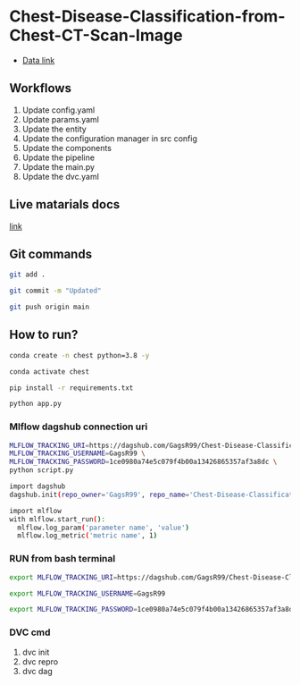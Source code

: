 # Chest-Disease-Classification-from-Chest-CT-Scan-Image

 - [Data link](https://drive.google.com/file/d/1z0mreUtRmR-P-magILsDR3T7M6IkGXtY/view?usp=sharing)

## Workflows

1. Update config.yaml
2. Update params.yaml
3. Update the entity
4. Update the configuration manager in src config
5. Update the components
6. Update the pipeline 
7. Update the main.py
8. Update the dvc.yaml 



## Live matarials docs

[link](https://docs.google.com/document/d/1UFiHnyKRqgx8Lodsvdzu58LbVjdWHNf-uab2WmhE0A4/edit?usp=sharing)


## Git commands

```bash
git add .

git commit -m "Updated"

git push origin main
```

## How to run?

```bash
conda create -n chest python=3.8 -y
```

```bash
conda activate chest
```

```bash
pip install -r requirements.txt
```

```bash
python app.py
```

### Mlflow dagshub connection uri

```bash
MLFLOW_TRACKING_URI=https://dagshub.com/GagsR99/Chest-Disease-Classification-from-Chest-CT-Scan-Image.mlflow \
MLFLOW_TRACKING_USERNAME=GagsR99 \
MLFLOW_TRACKING_PASSWORD=1ce0980a74e5c079f4b00a13426865357af3a8dc \
python script.py
```

```bash
import dagshub
dagshub.init(repo_owner='GagsR99', repo_name='Chest-Disease-Classification-from-Chest-CT-Scan-Image', mlflow=True)

import mlflow
with mlflow.start_run():
  mlflow.log_param('parameter name', 'value')
  mlflow.log_metric('metric name', 1)
```


### RUN from bash terminal

```bash
export MLFLOW_TRACKING_URI=https://dagshub.com/GagsR99/Chest-Disease-Classification-from-Chest-CT-Scan-Image.mlflow

export MLFLOW_TRACKING_USERNAME=GagsR99 

export MLFLOW_TRACKING_PASSWORD=1ce0980a74e5c079f4b00a13426865357af3a8dc

```



### DVC cmd

1. dvc init
2. dvc repro
3. dvc dag